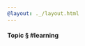 ```yaml
---
@layout: ._/layout.html
---
```

#### Topic § #learning

<!-- @include 2008/09/pragmatic-thinking-and-learning.md @layout: ._/article.html -->
